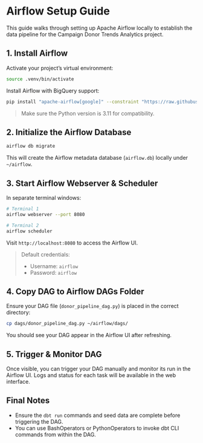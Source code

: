 # Airflow Setup Guide

This guide walks through setting up Apache Airflow locally to establish the data pipeline for the Campaign Donor Trends Analytics project.

## 1. Install Airflow

Activate your project’s virtual environment:

```bash
source .venv/bin/activate
```

Install Airflow with BigQuery support:

```bash
pip install "apache-airflow[google]" --constraint "https://raw.githubusercontent.com/apache/airflow/constraints-2.8.1/constraints-3.11.txt"
```

> Make sure the Python version is 3.11 for compatibility.

## 2. Initialize the Airflow Database

```bash
airflow db migrate
```

This will create the Airflow metadata database (`airflow.db`) locally under `~/airflow`.

## 3. Start Airflow Webserver & Scheduler

In separate terminal windows:

```bash
# Terminal 1
airflow webserver --port 8080

# Terminal 2
airflow scheduler
```

Visit `http://localhost:8080` to access the Airflow UI.

> Default credentials:
> - Username: `airflow`
> - Password: `airflow`

## 4. Copy DAG to Airflow DAGs Folder

Ensure your DAG file (`donor_pipeline_dag.py`) is placed in the correct directory:

```bash
cp dags/donor_pipeline_dag.py ~/airflow/dags/
```

You should see your DAG appear in the Airflow UI after refreshing.

## 5. Trigger & Monitor DAG

Once visible, you can trigger your DAG manually and monitor its run in the Airflow UI. Logs and status for each task will be available in the web interface.

## Final Notes

- Ensure the `dbt run` commands and seed data are complete before triggering the DAG.
- You can use BashOperators or PythonOperators to invoke dbt CLI commands from within the DAG.
